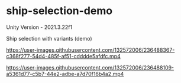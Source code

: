 # ship-selection-demo
 
Unity Version - 2021.3.22f1

Ship selection with variants (demo)


https://user-images.githubusercontent.com/132572006/236488367-c368f277-54d4-485f-af51-cdddde5afdfc.mp4


https://user-images.githubusercontent.com/132572006/236488109-a5361d77-c5b7-44e2-adbe-a7d70f16b4a2.mp4
